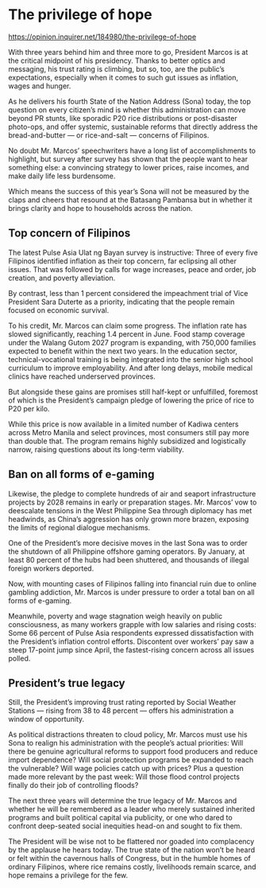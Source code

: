# The privilege of hope

https://opinion.inquirer.net/184980/the-privilege-of-hope



With three years behind him and three more to go, President Marcos is at the critical midpoint of his presidency. Thanks to better optics and messaging, his trust rating is climbing, but so, too, are the public’s expectations, especially when it comes to such gut issues as inflation, wages and hunger.

As he delivers his fourth State of the Nation Address (Sona) today, the top question on every citizen’s mind is whether this administration can move beyond PR stunts, like sporadic P20 rice distributions or post-disaster photo-ops, and offer systemic, sustainable reforms that directly address the bread-and-butter — or rice-and-salt — concerns of Filipinos.

No doubt Mr. Marcos’ speechwriters have a long list of accomplishments to highlight, but survey after survey has shown that the people want to hear something else: a convincing strategy to lower prices, raise incomes, and make daily life less burdensome.

Which means the success of this year’s Sona will not be measured by the claps and cheers that resound at the Batasang Pambansa but in whether it brings clarity and hope to households across the nation.



##  Top concern of Filipinos



The latest Pulse Asia Ulat ng Bayan survey is instructive: Three of every five Filipinos identified inflation as their top concern, far eclipsing all other issues. That was followed by calls for wage increases, peace and order, job creation, and poverty alleviation. 

By contrast, less than 1 percent considered the impeachment trial of Vice President Sara Duterte as a priority, indicating that the people remain focused on economic survival.

To his credit, Mr. Marcos can claim some progress. The inflation rate has slowed significantly, reaching 1.4 percent in June. Food stamp coverage under the Walang Gutom 2027 program is expanding, with 750,000 families expected to benefit within the next two years. In the education sector, technical-vocational training is being integrated into the senior high school curriculum to improve employability. And after long delays, mobile medical clinics have reached underserved provinces.

But alongside these gains are promises still half-kept or unfulfilled, foremost of which is the President’s campaign pledge of lowering the price of rice to P20 per kilo.

While this price is now available in a limited number of Kadiwa centers across Metro Manila and select provinces, most consumers still pay more than double that. The program remains highly subsidized and logistically narrow, raising questions about its long-term viability.



##  Ban on all forms of e-gaming



Likewise, the pledge to complete hundreds of air and seaport infrastructure projects by 2028 remains in early or preparation stages. Mr. Marcos’ vow to deescalate tensions in the West Philippine Sea through diplomacy has met headwinds, as China’s aggression has only grown more brazen, exposing the limits of regional dialogue mechanisms.

One of the President’s more decisive moves in the last Sona was to order the shutdown of all Philippine offshore gaming operators. By January, at least 80 percent of the hubs had been shuttered, and thousands of illegal foreign workers deported.

Now, with mounting cases of Filipinos falling into financial ruin due to online gambling addiction, Mr. Marcos is under pressure to order a total ban on all forms of e-gaming.

Meanwhile, poverty and wage stagnation weigh heavily on public consciousness, as many workers grapple with low salaries and rising costs: Some 66 percent of Pulse Asia respondents expressed dissatisfaction with the President’s inflation control efforts. Discontent over workers’ pay saw a steep 17-point jump since April, the fastest-rising concern across all issues polled.



##  President’s true legacy



Still, the President’s improving trust rating reported by Social Weather Stations — rising from 38 to 48 percent — offers his administration a window of opportunity.

As political distractions threaten to cloud policy, Mr. Marcos must use his Sona to realign his administration with the people’s actual priorities: Will there be genuine agricultural reforms to support food producers and reduce import dependence? Will social protection programs be expanded to reach the vulnerable? Will wage policies catch up with prices? Plus a question made more relevant by the past week: Will those flood control projects finally do their job of controlling floods?

The next three years will determine the true legacy of Mr. Marcos and whether he will be remembered as a leader who merely sustained inherited programs and built political capital via publicity, or one who dared to confront deep-seated social inequities head-on and sought to fix them.

The President will be wise not to be flattered nor goaded into complacency by the applause he hears today. The true state of the nation won’t be heard or felt within the cavernous halls of Congress, but in the humble homes of ordinary Filipinos, where rice remains costly, livelihoods remain scarce, and hope remains a privilege for the few.